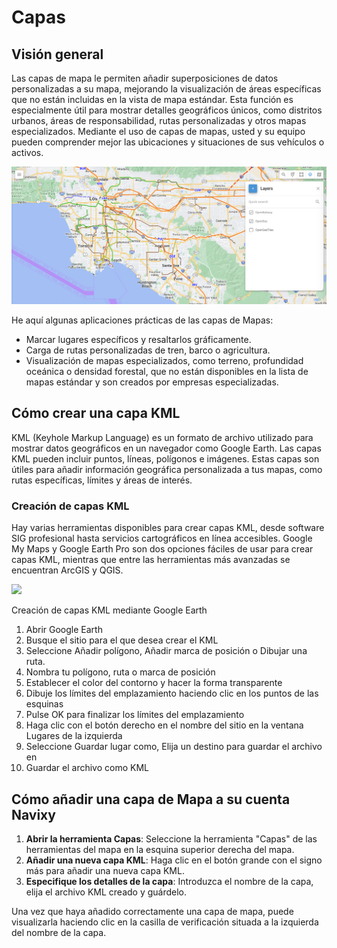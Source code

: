 # Capas

## Visión general

Las capas de mapa le permiten añadir superposiciones de datos personalizadas a su mapa, mejorando la visualización de áreas específicas que no están incluidas en la vista de mapa estándar. Esta función es especialmente útil para mostrar detalles geográficos únicos, como distritos urbanos, áreas de responsabilidad, rutas personalizadas y otros mapas especializados. Mediante el uso de capas de mapas, usted y su equipo pueden comprender mejor las ubicaciones y situaciones de sus vehículos o activos.

![image-20240807-205554.png](../../gua-del-usuario/seguimiento/herramientas-cartogrficas/attachments/image-20240807-205554.png)

He aquí algunas aplicaciones prácticas de las capas de Mapas:

* Marcar lugares específicos y resaltarlos gráficamente.
* Carga de rutas personalizadas de tren, barco o agricultura.
* Visualización de mapas especializados, como terreno, profundidad oceánica o densidad forestal, que no están disponibles en la lista de mapas estándar y son creados por empresas especializadas.

## Cómo crear una capa KML

KML (Keyhole Markup Language) es un formato de archivo utilizado para mostrar datos geográficos en un navegador como Google Earth. Las capas KML pueden incluir puntos, líneas, polígonos e imágenes. Estas capas son útiles para añadir información geográfica personalizada a tus mapas, como rutas específicas, límites y áreas de interés.

### Creación de capas KML

Hay varias herramientas disponibles para crear capas KML, desde software SIG profesional hasta servicios cartográficos en línea accesibles. Google My Maps y Google Earth Pro son dos opciones fáciles de usar para crear capas KML, mientras que entre las herramientas más avanzadas se encuentran ArcGIS y QGIS.

![](https://squaregps.atlassian.net/wiki/images/icons/grey_arrow_down.png)

Creación de capas KML mediante Google Earth

1. Abrir Google Earth
2. Busque el sitio para el que desea crear el KML
3. Seleccione Añadir polígono, Añadir marca de posición o Dibujar una ruta.
4. Nombra tu polígono, ruta o marca de posición
5. Establecer el color del contorno y hacer la forma transparente
6. Dibuje los límites del emplazamiento haciendo clic en los puntos de las esquinas
7. Pulse OK para finalizar los límites del emplazamiento
8. Haga clic con el botón derecho en el nombre del sitio en la ventana Lugares de la izquierda
9. Seleccione Guardar lugar como, Elija un destino para guardar el archivo en
10. Guardar el archivo como KML

## Cómo añadir una capa de Mapa a su cuenta Navixy

1. **Abrir la herramienta Capas**: Seleccione la herramienta "Capas" de las herramientas del mapa en la esquina superior derecha del mapa.
2. **Añadir una nueva capa KML**: Haga clic en el botón grande con el signo más para añadir una nueva capa KML.
3. **Especifique los detalles de la capa**: Introduzca el nombre de la capa, elija el archivo KML creado y guárdelo.

Una vez que haya añadido correctamente una capa de mapa, puede visualizarla haciendo clic en la casilla de verificación situada a la izquierda del nombre de la capa.
